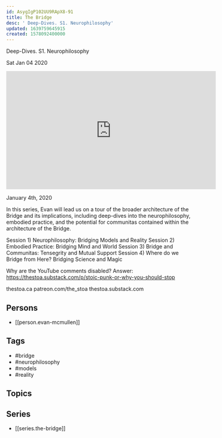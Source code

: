 ```yaml
---
id: AsygIgP102UU9RApX8-91
title: The Bridge
desc: ' Deep-Dives. S1. Neurophilosophy'
updated: 1639759645915
created: 1578092400000
---
```



 Deep-Dives. S1. Neurophilosophy

Sat Jan 04 2020

<iframe width="560" height="315" src="https://www.youtube.com/embed/TqWoDBNH0WE" title="The Bridge: Deep-Dives. S1. Neurophilosophy: Bridging Models and Reality w/ Evan McMullen" frameborder="0" allow="accelerometer; autoplay; clipboard-write; encrypted-media; gyroscope; picture-in-picture" allowfullscreen ></iframe>

January 4th, 2020

In this series, Evan will lead us on a tour of the broader architecture of the Bridge and its implications, including deep-dives into the neurophilosophy, embodied practice, and the potential for communitas contained within the architecture of the Bridge.

Session 1)
Neurophilosophy: Bridging Models and Reality
Session 2)
Embodied Practice: Bridging Mind and World
Session 3)
Bridge and Communitas: Tensegrity and Mutual Support
Session 4)
Where do we Bridge from Here? Bridging Science and Magic

Why are the YouTube comments disabled? Answer: https://thestoa.substack.com/p/stoic-punk-or-why-you-should-stop

thestoa.ca
patreon.com/the_stoa
thestoa.substack.com

## Persons

- [[person.evan-mcmullen]]

## Tags

- #bridge
- #neurophilosophy
- #models
- #reality

## Topics



## Series

- [[series.the-bridge]]

